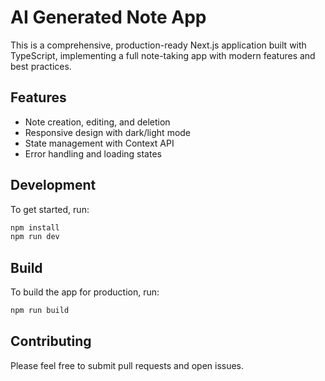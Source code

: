 # AI Generated Note App

This is a comprehensive, production-ready Next.js application built with TypeScript, implementing a full note-taking app with modern features and best practices.

## Features
- Note creation, editing, and deletion
- Responsive design with dark/light mode
- State management with Context API
- Error handling and loading states

## Development
To get started, run:

```bash
npm install
npm run dev
```

## Build
To build the app for production, run:

```bash
npm run build
```

## Contributing
Please feel free to submit pull requests and open issues.
